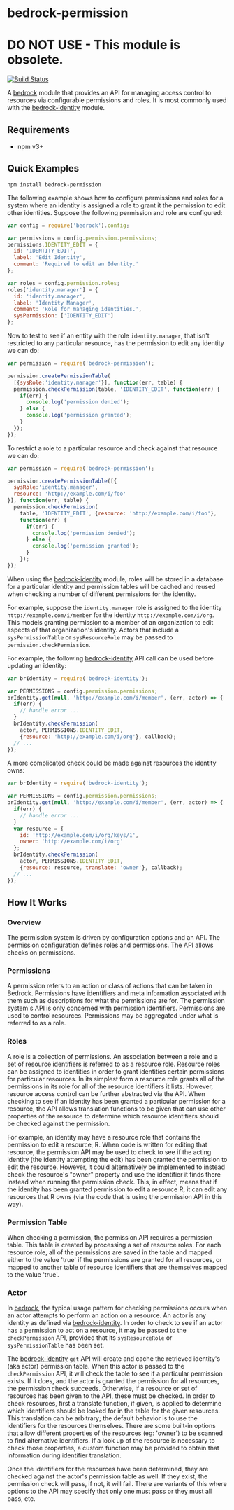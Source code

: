 # bedrock-permission

# DO NOT USE - This module is obsolete.

[![Build Status](http://ci.digitalbazaar.com/buildStatus/icon?job=bedrock-permission)](http://ci.digitalbazaar.com/job/bedrock-permission)

A [bedrock][] module that provides an API for managing access control to
resources via configurable permissions and roles. It is most commonly used
with the [bedrock-identity][] module.

## Requirements

- npm v3+

## Quick Examples

```
npm install bedrock-permission
```

The following example shows how to configure permissions and roles for
a system where an identity is assigned a role to grant it the permission
to edit other identities. Suppose the following permission and role are
configured:

```js
var config = require('bedrock').config;

var permissions = config.permission.permissions;
permissions.IDENTITY_EDIT = {
  id: 'IDENTITY_EDIT',
  label: 'Edit Identity',
  comment: 'Required to edit an Identity.'
};

var roles = config.permission.roles;
roles['identity.manager'] = {
  id: 'identity.manager',
  label: 'Identity Manager',
  comment: 'Role for managing identities.',
  sysPermission: ['IDENTITY_EDIT']
};
```

Now to test to see if an entity with the role `identity.manager`, that isn't
restricted to any particular resource, has the permission to edit any identity
we can do:

```js
var permission = require('bedrock-permission');

permission.createPermissionTable(
  [{sysRole:'identity.manager'}], function(err, table) {
  permission.checkPermission(table, 'IDENTITY_EDIT', function(err) {
    if(err) {
      console.log('permission denied');
    } else {
      console.log('permission granted');
    }
  });
});
```

To restrict a role to a particular resource and check against that resource
we can do:

```js
var permission = require('bedrock-permission');

permission.createPermissionTable([{
  sysRole:'identity.manager',
  resource: 'http://example.com/i/foo'
}], function(err, table) {
  permission.checkPermission(
    table, 'IDENTITY_EDIT', {resource: 'http://example.com/i/foo'},
    function(err) {
      if(err) {
        console.log('permission denied');
      } else {
        console.log('permission granted');
      }
    });
});
```

When using the [bedrock-identity][] module, roles will be stored in a
database for a particular identity and permission tables will be cached
and reused when checking a number of different permissions for the identity.

For example, suppose the `identity.manager` role is assigned to the identity
`http://example.com/i/member` for the identity `http://example.com/i/org`. This
models granting permission to a member of an organization to edit aspects
of that organization's identity. Actors that include a `sysPermissionTable` or
`sysResourceRole` may be passed to `permission.checkPermission`.

For example, the following [bedrock-identity][] API call can be used before
updating an identity:

```js
var brIdentity = require('bedrock-identity');

var PERMISSIONS = config.permission.permissions;
brIdentity.get(null, 'http://example.com/i/member', (err, actor) => {
  if(err) {
    // handle error ...
  }
  brIdentity.checkPermission(
    actor, PERMISSIONS.IDENTITY_EDIT,
    {resource: 'http://example.com/i/org'}, callback);
  // ...
});
```

A more complicated check could be made against resources the identity owns:

```js
var brIdentity = require('bedrock-identity');

var PERMISSIONS = config.permission.permissions;
brIdentity.get(null, 'http://example.com/i/member', (err, actor) => {
  if(err) {
    // handle error ...
  }
  var resource = {
    id: 'http://example.com/i/org/keys/1',
    owner: 'http://example.com/i/org'
  };
  brIdentity.checkPermission(
    actor, PERMISSIONS.IDENTITY_EDIT,
    {resource: resource, translate: 'owner'}, callback);
  // ...
});
```

## How It Works

### Overview

The permission system is driven by configuration options and an API. The
permission configuration defines roles and permissions. The API allows
checks on permissions.

### Permissions

A permission refers to an action or class of actions that can be taken in
Bedrock. Permissions have identifiers and meta information associated
with them such as descriptions for what the permissions are for. The permission
system's API is only concerned with permission identifiers. Permissions are
used to control resources. Permissions may be aggregated under what is referred
to as a role.

### Roles

A role is a collection of permissions. An association between a role and a
set of resource identifiers is referred to as a resource role. Resource roles
can be assigned to identities in order to grant identities certain permissions
for particular resources. In its simplest form a resource role grants all of the
permissions in its role for all of the resource identifiers it lists. However,
resource access control can be further abstracted via the API. When checking
to see if an identity has been granted a particular permission for a resource,
the API allows translation functions to be given that can use other properties
of the resource to determine which resource identifiers should be checked
against the permission.

For example, an identity may have a resource role that contains the permission
to edit a resource, R. When code is written for editing that resource, the
permission API may be used to check to see if the acting identity (the
identity attempting the edit) has been granted the permission to edit the
resource. However, it could alternatively be implemented to instead check
the resource's "owner" property and use the identifier it finds there instead
when running the permission check. This, in effect, means that if the identity
has been granted permission to edit a resource R, it can edit any resources
that R owns (via the code that is using the permission API in this way).

### Permission Table

When checking a permission, the permission API requires a permission table.
This table is created by processing a set of resource roles. For each
resource role, all of the permissions are saved in the table and mapped
either to the value 'true' if the permissions are granted for all resources,
or mapped to another table of resource identifiers that are themselves mapped
to the value 'true'.

### Actor

In [bedrock][], the typical usage pattern for checking permissions occurs when
an actor attempts to perform an action on a resource. An actor is any identity
as defined via [bedrock-identity][]. In order to check to see if an actor has a
permission to act on a resource, it may be passed to the `checkPermission` API,
provided that its `sysResourceRole` or `sysPermissionTable` has been set.

The [bedrock-identity][] `get` API will create and cache the retrieved
identity's (aka actor) permission table. When this actor is passed to the
`checkPermission` API, it will check the table to see if a particular
permission exists. If it does, and the actor is granted the permission for all
resources, the permission check succeeds. Otherwise, if a resource or set of
resources has been given to the API, these must be checked. In order to check
resources, first a translate function, if given, is applied to determine which
identifiers should be looked for in the table for the given resources. This
translation can be arbitrary; the default behavior is to use the identifiers
for the resources themselves. There are some built-in options that allow
different properties of the resources (eg: 'owner') to be scanned to find
alternative identifiers. If a look up of the resource is necessary to check
those properties, a custom function may be provided to obtain that information
during identifier translation.

Once the identifiers for the resources have been determined, they are checked
against the actor's permission table as well. If they exist, the permission
check will pass, if not, it will fail. There are variants of this where
options to the API may specify that only one must pass or they must all
pass, etc.


[bedrock]: https://github.com/digitalbazaar/bedrock
[bedrock-identity]: https://github.com/digitalbazaar/bedrock-identity
